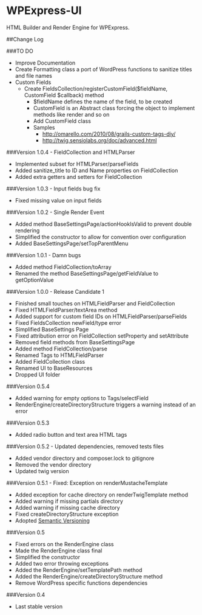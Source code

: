 # WPExpress-UI

HTML Builder and Render Engine for WPExpress.
 

##Change Log


###TO DO

- Improve Documentation
- Create Formatting class a port of WordPress functions to sanitize titles and file names
- Custom Fields
    - Create FieldsCollection/registerCustomField($fieldName, CustomField $callback) method
        - $fieldName defines the name of the field, to be created
        - CustomField is an Abstract class forcing the object to implement methods like render and so on
        - Add CustomField class
        - Samples
            - http://omarello.com/2010/08/grails-custom-tags-diy/
            - http://twig.sensiolabs.org/doc/advanced.html

###Version 1.0.4 - FieldCollection and HTMLParser

- Implemented subset for HTMLParser/parseFields
- Added sanitize_title to ID and Name properties on FieldCollection
- Added extra getters and setters for FieldCollection


###Version 1.0.3 - Input fields bug fix

- Fixed missing value on input fields


###Version 1.0.2 - Single Render Event

- Added method BaseSettingsPage/actionHookIsValid to prevent double rendering
- Simplified the constructor to allow for convention over configuration 
- Added BaseSettingsPage/setTopParentMenu

###Version 1.0.1 - Damn bugs

- Added method FieldCollection/toArray
- Renamed the method BaseSettingsPage/getFieldValue to getOptionValue


###Version 1.0.0 - Release Candidate 1

- Finished small touches on HTMLFieldParser and FieldCollection
- Fixed HTMLFieldParser/textArea method
- Added support for custom field IDs on HTMLFieldParser/parseFields
- Fixed FieldsCollection newField/type error
- Simplified BaseSettings Page
- Fixed attribution error on FieldCollection setProperty and setAttribute
- Removed field methods from BaseSettingsPage
- Added method FieldCollection/parse
- Renamed Tags to HTMLFieldParser
- Added FieldCollection class
- Renamed UI to BaseResources 
- Dropped UI folder


###Version 0.5.4 

- Added warning for empty options to Tags/selectField
- RenderEngine/createDirectoryStructure triggers a warning instead of an error 

###Version 0.5.3

- Added radio button and text area HTML tags


###Version 0.5.2 - Updated dependencies, removed tests files

- Added vendor directory and composer.lock to gitignore
- Removed the vendor directory
- Updated twig version


###Version 0.5.1 - Fixed: Exception on renderMustacheTemplate

- Added exception for cache directory on renderTwigTemplate method
- Added warning if missing partials directory
- Added warning if missing cache directory
- Fixed createDirectoryStructure exception
- Adopted [Semantic Versioning](http://semver.org)


###Version 0.5

- Fixed errors on the RenderEngine class
- Made the RenderEngine class final
- Simplified the constructor
- Added two error throwing exceptions
- Added the RenderEngine/setTemplatePath method 
- Added the RenderEngine/createDirectoryStructure method
- Remove WordPress specific functions dependencies

###Version 0.4

- Last stable version